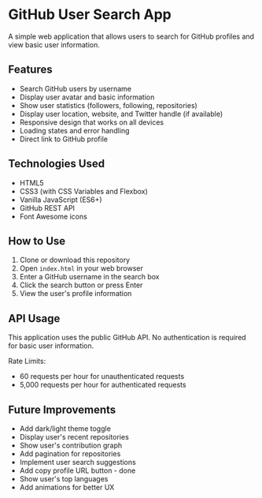 # GitHub User Search App

A simple web application that allows users to search for GitHub profiles and view basic user information.

## Features

- Search GitHub users by username
- Display user avatar and basic information
- Show user statistics (followers, following, repositories)
- Display user location, website, and Twitter handle (if available)
- Responsive design that works on all devices
- Loading states and error handling
- Direct link to GitHub profile

## Technologies Used

- HTML5
- CSS3 (with CSS Variables and Flexbox)
- Vanilla JavaScript (ES6+)
- GitHub REST API
- Font Awesome icons

## How to Use

1. Clone or download this repository
2. Open `index.html` in your web browser
3. Enter a GitHub username in the search box
4. Click the search button or press Enter
5. View the user's profile information

## API Usage

This application uses the public GitHub API. No authentication is required for basic user information.

Rate Limits:
- 60 requests per hour for unauthenticated requests
- 5,000 requests per hour for authenticated requests

## Future Improvements

- Add dark/light theme toggle
- Display user's recent repositories
- Show user's contribution graph
- Add pagination for repositories
- Implement user search suggestions
- Add copy profile URL button - done
- Show user's top languages
- Add animations for better UX

